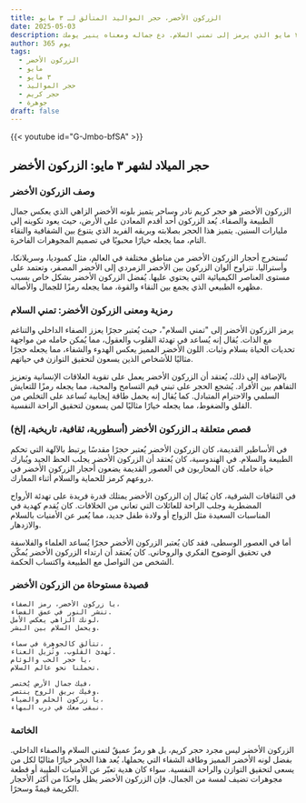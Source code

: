 ```yaml
---
title: الزركون الأخضر، حجر المواليد المتألق لـ ٣ مايو
date: 2025-05-03
description: اشعر بأهمية الزركون الأخضر، حجر المواليد لـ ٣ مايو الذي يرمز إلى تمني السلام. دع جماله ومعناه ينير يومك.
author: 365 يوم
tags:
  - الزركون الأخضر
  - مايو
  - ٣ مايو
  - حجر المواليد
  - حجر كريم
  - جوهرة
draft: false
---
```


{{< youtube id="G-Jmbo-bfSA" >}}

## حجر الميلاد لشهر ٣ مايو: الزركون الأخضر

### وصف الزركون الأخضر

الزركون الأخضر هو حجر كريم نادر وساحر يتميز بلونه الأخضر الزاهي الذي يعكس جمال الطبيعة والصفاء. يُعد الزركون أحد أقدم المعادن على الأرض، حيث يعود تكوينه إلى مليارات السنين. يتميز هذا الحجر بصلابته وبريقه الفريد الذي يتنوع بين الشفافية والنقاء التام، مما يجعله خيارًا محبوبًا في تصميم المجوهرات الفاخرة.

تُستخرج أحجار الزركون الأخضر من مناطق مختلفة في العالم، مثل كمبوديا، وسريلانكا، وأستراليا. تتراوح ألوان الزركون بين الأخضر الزمردي إلى الأخضر المصفر، وتعتمد على مستوى العناصر الكيميائية التي يحتوي عليها. يُفضل الزركون الأخضر بشكل خاص بسبب مظهره الطبيعي الذي يجمع بين النقاء والقوة، مما يجعله رمزًا للجمال والأصالة.

### رمزية ومعنى الزركون الأخضر: تمني السلام

يرمز الزركون الأخضر إلى "تمني السلام"، حيث يُعتبر حجرًا يعزز الصفاء الداخلي والتناغم مع الذات. يُقال إنه يُساعد في تهدئة القلوب والعقول، مما يُمكن حامله من مواجهة تحديات الحياة بسلام وثبات. اللون الأخضر المميز يعكس الهدوء والشفاء، مما يجعله حجرًا مثاليًا للأشخاص الذين يسعون لتحقيق التوازن في حياتهم.

بالإضافة إلى ذلك، يُعتقد أن الزركون الأخضر يعمل على تقوية العلاقات الإنسانية وتعزيز التفاهم بين الأفراد. يُشجع الحجر على تبني قيم التسامح والمحبة، مما يجعله رمزًا للتعايش السلمي والاحترام المتبادل. كما يُقال إنه يحمل طاقة إيجابية تُساعد على التخلص من القلق والضغوط، مما يجعله خيارًا مثاليًا لمن يسعون لتحقيق الراحة النفسية.

### قصص متعلقة بـ الزركون الأخضر (أسطورية، ثقافية، تاريخية، إلخ)

في الأساطير القديمة، كان الزركون الأخضر يُعتبر حجرًا مقدسًا يرتبط بالآلهة التي تحكم الطبيعة والسلام. في الهندوسية، كان يُعتقد أن الزركون الأخضر يجلب الحظ الجيد ويُبارك حياة حامله. كان المحاربون في العصور القديمة يضعون أحجار الزركون الأخضر في دروعهم كرمز للحماية والسلام أثناء المعارك.

في الثقافات الشرقية، كان يُقال إن الزركون الأخضر يمتلك قدرة فريدة على تهدئة الأرواح المضطربة وجلب الراحة للعائلات التي تعاني من الخلافات. كان يُقدم كهدية في المناسبات السعيدة مثل الزواج أو ولادة طفل جديد، مما يُعبر عن الأمنيات بالسلام والازدهار.

أما في العصور الوسطى، فقد كان يُعتبر الزركون الأخضر حجرًا يُساعد العلماء والفلاسفة في تحقيق الوضوح الفكري والروحاني. كان يُعتقد أن ارتداء الزركون الأخضر يُمكّن الشخص من التواصل مع الطبيعة واكتساب الحكمة.

### قصيدة مستوحاة من الزركون الأخضر

```
يا زركون الأخضر، رمز الصفاء،  
تنشر النور في عمق الفضاء.  
لونك الزاهي يعكس الأمل،  
ويحمل السلام بين البشر.

تتألق كالجوهرة في سماء،  
تُهدئ القلوب، وتُزيل العناء.  
يا حجر الحب والوئام،  
تحملنا نحو عالم السلام.

فيك جمال الأرض يُختصر،  
وفيك بريق الروح ينتصر.  
يا زركون الحلم والضياء،  
نبقى معك في درب البهاء.
```

### الخاتمة

الزركون الأخضر ليس مجرد حجر كريم، بل هو رمزٌ عميقٌ لتمني السلام والصفاء الداخلي. بفضل لونه الأخضر المميز وطاقة الشفاء التي يحملها، يُعد هذا الحجر خيارًا مثاليًا لكل من يسعى لتحقيق التوازن والراحة النفسية. سواء كان هدية تعبّر عن الأمنيات الطيبة أو قطعة مجوهرات تضيف لمسة من الجمال، فإن الزركون الأخضر يظل واحدًا من أكثر الأحجار الكريمة قيمةً وسحرًا.